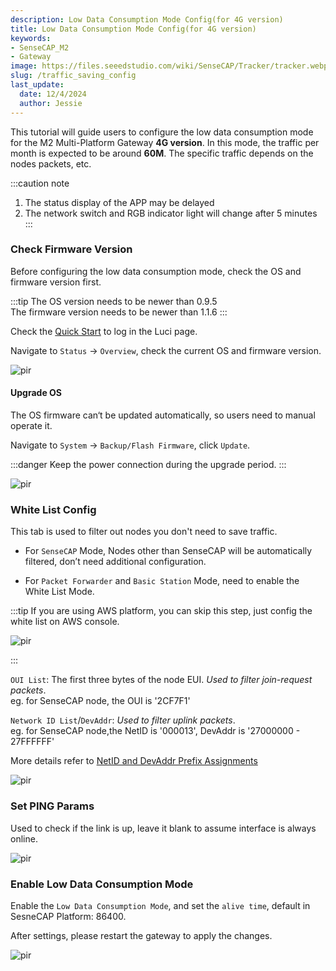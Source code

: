```yaml
---
description: Low Data Consumption Mode Config(for 4G version)
title: Low Data Consumption Mode Config(for 4G version)
keywords:
- SenseCAP_M2
- Gateway
image: https://files.seeedstudio.com/wiki/SenseCAP/Tracker/tracker.webp
slug: /traffic_saving_config
last_update:
  date: 12/4/2024
  author: Jessie
---
```



This tutorial will guide users to configure the low data consumption mode for the M2 Multi-Platform Gateway **4G version**. In this mode, the traffic per month is expected to be around **60M**. The specific traffic depends on the nodes packets, etc.


:::caution note
1. The status display of the APP may be delayed
2. The network switch and RGB indicator light will change after 5 minutes
:::


### Check Firmware Version



Before configuring the low data consumption mode, check the OS and firmware version first.

:::tip
The OS version needs to be  newer than 0.9.5<br/>
The firmware version needs to be newer than 1.1.6
:::

Check the [Quick Start](https://wiki.seeedstudio.com/quick_start_with_M2_MP/) to log in the Luci page.

Navigate to `Status` -> `Overview`, check the current OS and firmware version.

<p style={{textAlign: 'center'}}><img src="https://files.seeedstudio.com/wiki/SenseCAP/M2_Multi-Platform/version-check.png" alt="pir" width={800} height="auto" /></p>


#### Upgrade OS


The OS firmware can‘t be updated automatically, so users need to manual operate it.


Navigate to `System` -> `Backup/Flash Firmware`, click `Update`.

:::danger
Keep the power connection during the upgrade period.
:::

<p style={{textAlign: 'center'}}><img src="https://files.seeedstudio.com/wiki/SenseCAP/M2_Multi-Platform/online-update.png" alt="pir" width={800} height="auto" /></p>




### White List Config


This tab is used to filter out nodes you don't need to save traffic.

* For `SenseCAP` Mode, Nodes other than SenseCAP will be automatically filtered, don’t need additional configuration.

* For `Packet Forwarder` and `Basic Station` Mode, need to enable the White List Mode.
 
 :::tip
 If you are using AWS platform, you can skip this step, just config the white list on AWS console.
 <p style={{textAlign: 'center'}}><img src="https://files.seeedstudio.com/wiki/SenseCAP/M2_Multi-Platform/aws-white-list.png" alt="pir" width={600} height="auto" /></p>
 :::

 `OUI List`: The first three bytes of the node EUI.    *Used to filter join-request packets*.<br/>
  eg. for SenseCAP node, the OUI is '2CF7F1'

  `Network ID List`/`DevAddr`:  *Used to filter uplink packets*.<br/>
 eg. for SenseCAP node,the NetID is '000013', DevAddr is '27000000 - 27FFFFFF'

  More details refer to [NetID and DevAddr Prefix Assignments](https://www.thethingsnetwork.org/docs/lorawan/prefix-assignments/)
  

<p style={{textAlign: 'center'}}><img src="https://files.seeedstudio.com/wiki/SenseCAP/M2_Multi-Platform/white-list-config.png" alt="pir" width={800} height="auto" /></p>



### Set PING Params


Used to check if the link is up, leave it blank to assume interface is always online.

<p style={{textAlign: 'center'}}><img src="https://files.seeedstudio.com/wiki/SenseCAP/M2_Multi-Platform/mwan3.png" alt="pir" width={800} height="auto" /></p>


### Enable Low Data Consumption Mode

Enable the `Low Data Consumption Mode`, and set the `alive time`, default in SesneCAP Platform: 86400.

After settings, please restart the gateway to apply the changes.

<p style={{textAlign: 'center'}}><img src="https://files.seeedstudio.com/wiki/SenseCAP/M2_Multi-Platform/mode-enable.png" alt="pir" width={800} height="auto" /></p>

